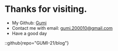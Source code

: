 # Thanks for visiting.
+ My Github: [Gumi](https://github.com/GUMI-21)
+ Contact me with email: gumi.200010@gmail.com
+ Have a good day

::github{repo="GUMI-21/blog"}